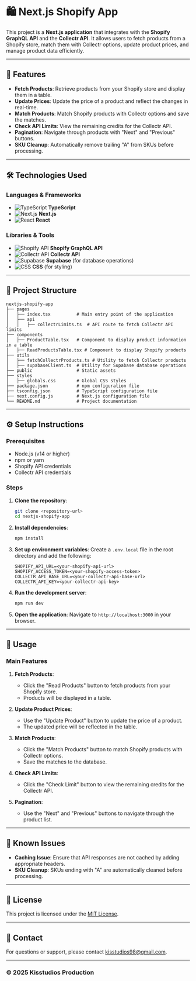 # 🛍️ Next.js Shopify App

This project is a **Next.js application** that integrates with the **Shopify GraphQL API** and the **Collectr API**. It allows users to fetch products from a Shopify store, match them with Collectr options, update product prices, and manage product data efficiently.

---

## 🚀 Features

- **Fetch Products**: Retrieve products from your Shopify store and display them in a table.
- **Update Prices**: Update the price of a product and reflect the changes in real-time.
- **Match Products**: Match Shopify products with Collectr options and save the matches.
- **Check API Limits**: View the remaining credits for the Collectr API.
- **Pagination**: Navigate through products with "Next" and "Previous" buttons.
- **SKU Cleanup**: Automatically remove trailing "A" from SKUs before processing.

---

## 🛠️ Technologies Used

### Languages & Frameworks

- ![TypeScript](https://img.shields.io/badge/TypeScript-3178C6?style=flat&logo=typescript&logoColor=white) **TypeScript**
- ![Next.js](https://img.shields.io/badge/Next.js-000000?style=flat&logo=next.js&logoColor=white) **Next.js**
- ![React](https://img.shields.io/badge/React-61DAFB?style=flat&logo=react&logoColor=black) **React**

### Libraries & Tools

- ![Shopify API](https://img.shields.io/badge/Shopify-7AB55C?style=flat&logo=shopify&logoColor=white) **Shopify GraphQL API**
- ![Collectr API](https://img.shields.io/badge/Collectr-FF5722?style=flat&logo=api&logoColor=white) **Collectr API**
- ![Supabase](https://img.shields.io/badge/Supabase-3ECF8E?style=flat&logo=supabase&logoColor=white) **Supabase** (for database operations)
- ![CSS](https://img.shields.io/badge/CSS-1572B6?style=flat&logo=css3&logoColor=white) **CSS** (for styling)

---

## 📂 Project Structure

```
nextjs-shopify-app
├── pages
│   ├── index.tsx          # Main entry point of the application
│   ├── api
│   │   ├── collectrLimits.ts  # API route to fetch Collectr API limits
├── components
│   ├── ProductTable.tsx   # Component to display product information in a table
│   ├── ReadProductsTable.tsx # Component to display Shopify products
├── utils
│   ├── fetchCollectrProducts.ts # Utility to fetch Collectr products
│   ├── supabaseClient.ts  # Utility for Supabase database operations
├── public                 # Static assets
├── styles
│   ├── globals.css        # Global CSS styles
├── package.json           # npm configuration file
├── tsconfig.json          # TypeScript configuration file
├── next.config.js         # Next.js configuration file
└── README.md              # Project documentation
```

---

## ⚙️ Setup Instructions

### Prerequisites
- Node.js (v14 or higher)
- npm or yarn
- Shopify API credentials
- Collectr API credentials

### Steps

1. **Clone the repository**:
   ```bash
   git clone <repository-url>
   cd nextjs-shopify-app
   ```

2. **Install dependencies**:
   ```bash
   npm install
   ```

3. **Set up environment variables**:
   Create a `.env.local` file in the root directory and add the following:
   ```env
   SHOPIFY_API_URL=<your-shopify-api-url>
   SHOPIFY_ACCESS_TOKEN=<your-shopify-access-token>
   COLLECTR_API_BASE_URL=<your-collectr-api-base-url>
   COLLECTR_API_KEY=<your-collectr-api-key>
   ```

4. **Run the development server**:
   ```bash
   npm run dev
   ```

5. **Open the application**:
   Navigate to `http://localhost:3000` in your browser.

---

## 📝 Usage

### Main Features
1. **Fetch Products**:
   - Click the "Read Products" button to fetch products from your Shopify store.
   - Products will be displayed in a table.

2. **Update Product Prices**:
   - Use the "Update Product" button to update the price of a product.
   - The updated price will be reflected in the table.

3. **Match Products**:
   - Click the "Match Products" button to match Shopify products with Collectr options.
   - Save the matches to the database.

4. **Check API Limits**:
   - Click the "Check Limit" button to view the remaining credits for the Collectr API.

5. **Pagination**:
   - Use the "Next" and "Previous" buttons to navigate through the product list.

---


## 🐛 Known Issues

- **Caching Issue**: Ensure that API responses are not cached by adding appropriate headers.
- **SKU Cleanup**: SKUs ending with "A" are automatically cleaned before processing.

---

## 📜 License

This project is licensed under the [MIT License](LICENSE).

---

## 📧 Contact

For questions or support, please contact [kisstudios98@gmail.com](mailto:kisstudios98@gmail.com).

---

### © 2025 Kisstudios Production
